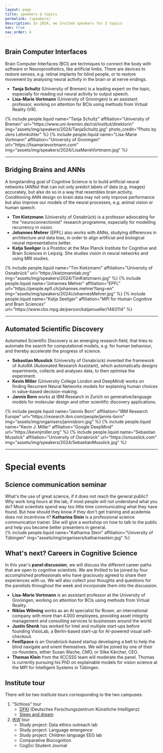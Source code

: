 ```yaml
---
layout: page
title: speakers & topics
permalink: /speakers/
description: In 2024, we invited speakers for 3 topics
nav: true
nav_order: 4
---
```



<div class="projects">
  <h2>Brain Computer Interfaces</h2>
  Brain Computer Interfaces (BCI) are techniques to connect the body with software or Neuroprosthetics, like artificial limbs. There are devices to restore senses, e.g. retinal implants for blind people, or to restore movement by analysing neural activity in the brain or at nerve endings.

 <ul>
   <li><b>Tanja Schultz</b> (University of Bremen) is a leading expert on the topic, especially for reading out neural activity to output speech.</li>
   <li><b>Lisa-Marie Vortmann</b> (University of Groningen) is an assistant professor, working on attention for BCIs using methods from Virtual Reality (VR).</li>
 </ul>

  <div class="container">
      <div class="row row-cols-1 row-cols-md-3">
      {% include people.liquid name="Tanja Schultz" affiliation="University of Bremen" url="https://www.uni-bremen.de/csl/institut/direktorin" img="assets/img/speakers/2024/TanjaSchultz.jpg" photo_credit="Photo by Jens Lehmkühler" %}
      {% include people.liquid name="Lisa-Marie Vortmann" affiliation="University of Groningen" url="https://lisamarievortmann.com" img="assets/img/speakers/2024/LisaMarieVortmann.jpg" %}
      </div>
  </div>

  <hr>

  <h2>Bridging Brains and ANNs</h2>
A longstanding goal of Cognitive Science is to build artificial neural networks (ANNs) that can not only predict labels of data (e.g. images) accurately, but also do so in a way that resembles brain activity. Conditioning ANN design on brain data may not only improve performance but also improve our models of the neural processes, e.g. animal vision or human speech.
 <ul>
   <li><b>Tim Kietzmann</b> (University of Osnabrück) is a professor advocating for the "neuroconnectionist" research programme, especially for modelling recurrency in vision.</li>
   <li><b>Johannes Mehrer</b> (EPFL) also works with ANNs, studying differences in architecture and data bias, in order to align artificial and biological neural representations better.</li>
   <li><b>Katja Seeliger</b> is a Postdoc at the Max Planck Institute for Cognitive and Brain Sciences in Leipzig. She studies vision in neural networks and using MRI studies.</li>
 </ul>

  <div class="container">
      <div class="row row-cols-1 row-cols-md-3">
      {% include people.liquid name="Tim Kietzmann" affiliation="University of Osnabrück" url="https://kietzmannlab.org" img="assets/img/speakers/2024/TimKietzmann.jpg" %}
      {% include people.liquid name="Johannes Mehrer" affiliation="EPFL" url="https://people.epfl.ch/johannes.mehrer?lang=en" img="assets/img/speakers/2024/JohannesMehrer.jpg" %}
      {% include people.liquid name="Katja Seeliger" affiliation="MPI for Human Cognitive and Brain Sciences" url="https://www.cbs.mpg.de/person/katjamueller/1483114" %}
      </div>
  </div>

  <hr>

  <h2>Automated Scientific Discovery</h2>
Automated Scientific Discovery is an emerging research field, that tries to automate the search for computational models, e.g. for human behaviour, and thereby accelerate the progress of science.
 <ul>
   <li><b>Sebastian Musslick</b> (University of Osnabrück) invented the framework of AutoRA (Automated Research Assistant), which automatically designs experiments, collects and analyses data, to then optimise the experiment.</li>
   <li><b>Kevin Miller</b> (University College London and DeepMind) works on finding Recurrent Neural Networks models for explaining human choices in value-based decision-making.</li>
   <li><b>Jannis Born</b> works at IBM Research in Zurich on generative/language models for molecular design and other scientific discovery applications.</li>
 </ul>
  <div class="container">
      <div class="row row-cols-1 row-cols-md-3">
      {% include people.liquid name="Jannis Born" affiliation="IBM Research Europe" url="https://research.ibm.com/people/jannis-born" img="assets/img/organisers/jannisborn.jpg" %}
      {% include people.liquid name="Kevin J. Miller" affiliation="Google DeepMind" url="https://kevinjmiller.org" %}
      {% include people.liquid name="Sebastian Musslick" affiliation="University of Osnabrück" url="https://smusslick.com" img="assets/img/speakers/2024/SebastianMusslick.jpg" %}
      </div>
  </div>

  <hr>


  <h1>Special events</h1>
  <h2>Science communication seminar</h2>  
  What's the use of great science, if it does not reach the general public? Why work long hours at the lab, if most people will not understand what you do? Most scientists spend way too little time communicating what they have found. But how should they know if they don't get training and academia does not incentivise it?
<b>Katharina Stein</b> is a professional science communication trainer. She will give a workshop on how to talk to the public and help you become better presenters in general.
  <div class="container">
      <div class="row row-cols-1 row-cols-md-3">
	{% include people.liquid name="Katharina Stein" affiliation="University of Tübingen" img="assets/img/organisers/katharinastein.jpg" %}
      </div>
  </div>

  <h2>What's next? Careers in Cognitive Science</h2>
In this year's <b>panel discussion</b>, we will discuss the different career paths that are open to cognitive scientists. We are thrilled to be joined by four accomplished professionals who have graciously agreed to share their experiences with us. We will also collect your thoughts and questions for the panelists throughout the week and incorporate them into the discussion.
  <ul>
	<li>
	<b>Lisa-Marie Vortmann</b> is an assistant professor at the University of Groningen, working on attention for BCIs using methods from Virtual Reality.
	</li>
	<li>
	<b>Niklas Wilming</b> works as an AI specialist for Rosen, an international company with more than 4.000 employees, providing asset integrity management and consulting services to businesses around the world.
	</li>
	<li>
	<b>Justin Shenk</b> has worked for Intel and multiple start-ups before founding VisioLab, a Berlin-based start-up for AI-powered visual self-checkout.
	</li>
	<li>
	<b>FeelSpace</b> is an Osnabrück-based startup developing a belt to help the blind navigate and orient themselves. We will be joined by one of their co-founders, either Susan Wache, CMO, or Silke Kärcher, CEO.
	</li>
	<li>
	<b>Thomas Klein</b> from the IICCSSS team will moderate the panel. Thomas is currently pursuing his PhD on explainable models for vision science at the MPI for Intelligent Systems in Tübingen.
	</li>
  </ul>
  
  <h2>Institute tour</h2>
  There will be two institute tours corresponding to the two campuses:
  <ol>
    <li>"Schloss" tour
	<ul>
	    <li><a href="https://www.dfki.de/en/web/research/research-departments/plan-based-robot-control" target="_blank">DFKI</a> (Deutsches Forschungszentrum Künstliche Intelligenz)</li>
 	    <li><a href="https://sd20.org" target="_blank">Sleep and dream</a></li>
	</ul>
    </li>
    <li><a href="https://www.ikw.uni-osnabrueck.de/en/home.html">IKW</a> tour
	<ul>
	    <li>Study project: Data ethics outreach lab</li>
            <li>Study project: Language emergence</li>
            <li>Study project: Children language EEG lab</li>
            <li>Comparative Biocognition</li>
            <li>CogSci Student Journal</li>
        </ul>
    </li>
  </ol>

</div>
